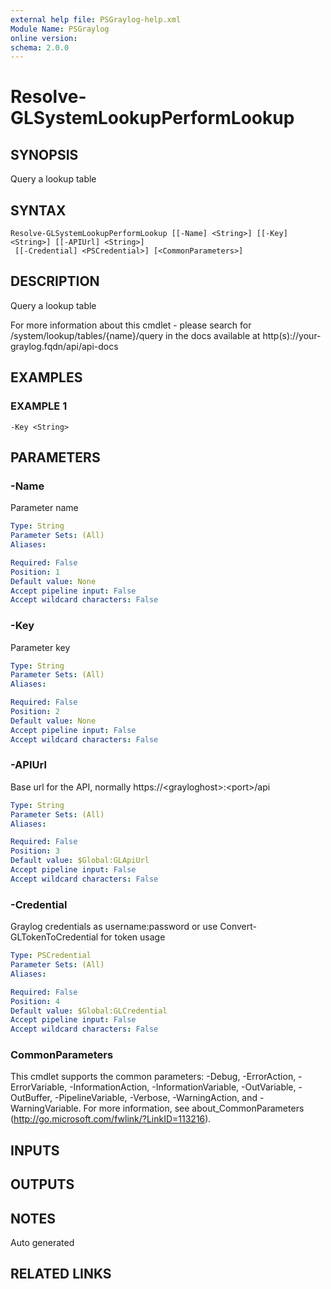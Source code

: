 ```yaml
---
external help file: PSGraylog-help.xml
Module Name: PSGraylog
online version:
schema: 2.0.0
---
```


# Resolve-GLSystemLookupPerformLookup

## SYNOPSIS
Query a lookup table

## SYNTAX

```
Resolve-GLSystemLookupPerformLookup [[-Name] <String>] [[-Key] <String>] [[-APIUrl] <String>]
 [[-Credential] <PSCredential>] [<CommonParameters>]
```

## DESCRIPTION
Query a lookup table


For more information about this cmdlet - please search for /system/lookup/tables/{name}/query in the docs available at http(s)://your-graylog.fqdn/api/api-docs

## EXAMPLES

### EXAMPLE 1
```
-Key <String>
```

## PARAMETERS

### -Name
Parameter name

```yaml
Type: String
Parameter Sets: (All)
Aliases:

Required: False
Position: 1
Default value: None
Accept pipeline input: False
Accept wildcard characters: False
```

### -Key
Parameter key

```yaml
Type: String
Parameter Sets: (All)
Aliases:

Required: False
Position: 2
Default value: None
Accept pipeline input: False
Accept wildcard characters: False
```

### -APIUrl
Base url for the API, normally https://\<grayloghost\>:\<port\>/api

```yaml
Type: String
Parameter Sets: (All)
Aliases:

Required: False
Position: 3
Default value: $Global:GLApiUrl
Accept pipeline input: False
Accept wildcard characters: False
```

### -Credential
Graylog credentials as username:password or use Convert-GLTokenToCredential for token usage

```yaml
Type: PSCredential
Parameter Sets: (All)
Aliases:

Required: False
Position: 4
Default value: $Global:GLCredential
Accept pipeline input: False
Accept wildcard characters: False
```

### CommonParameters
This cmdlet supports the common parameters: -Debug, -ErrorAction, -ErrorVariable, -InformationAction, -InformationVariable, -OutVariable, -OutBuffer, -PipelineVariable, -Verbose, -WarningAction, and -WarningVariable. For more information, see about_CommonParameters (http://go.microsoft.com/fwlink/?LinkID=113216).

## INPUTS

## OUTPUTS

## NOTES
Auto generated

## RELATED LINKS
